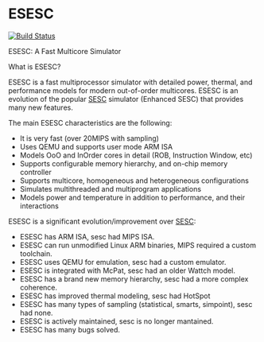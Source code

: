 ESESC
=====

[![Build Status](https://travis-ci.org/masc-ucsc/esesc.png)](https://travis-ci.org/masc-ucsc/esesc)

ESESC: A Fast Multicore Simulator

What is ESESC?

ESESC is a fast multiprocessor simulator with detailed power, thermal, and performance models for modern out-of-order multicores. ESESC is an evolution of the popular [SESC](http://sesc.sourceforge.net/) simulator (Enhanced SESC) that provides many new features.

The main ESESC characteristics are the following:

* It is very fast (over 20MIPS with sampling)
* Uses QEMU and supports user mode ARM ISA
* Models OoO and InOrder cores in detail (ROB, Instruction Window, etc)
* Supports configurable memory hierarchy, and on-chip memory controller
* Supports multicore, homogeneous and heterogeneous configurations
* Simulates multithreaded and multiprogram applications
* Models power and temperature in addition to performance, and their interactions

ESESC is a significant evolution/improvement over [SESC](http://sesc.sourceforge.net/):

* ESESC has ARM ISA, sesc had MIPS ISA.
* ESESC can run unmodified Linux ARM binaries, MIPS required a custom toolchain.
* ESESC uses QEMU for emulation, sesc had a custom emulator.
* ESESC is integrated with McPat, sesc had an older Wattch model.
* ESESC has a brand new memory hierarchy, sesc had a more complex coherence.
* ESESC has improved thermal modeling, sesc had HotSpot
* ESESC has many types of sampling (statistical, smarts, simpoint), sesc had none.
* ESESC is actively maintained, sesc is no longer mantained.
* ESESC has many bugs solved.


